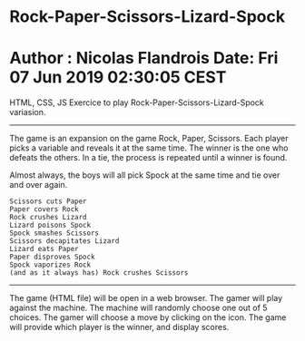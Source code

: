 # Rock-Paper-Scissors-Lizard-Spock
Author : Nicolas Flandrois
Date: Fri 07 Jun 2019 02:30:05 CEST 
===============================================

HTML, CSS, JS Exercice to play Rock-Paper-Scissors-Lizard-Spock variasion.

-----------------------------------------------
The game is an expansion on the game Rock, Paper, Scissors. Each player picks a variable and reveals it at the same time. The winner is the one who defeats the others. In a tie, the process is repeated until a winner is found.

Almost always, the boys will all pick Spock at the same time and tie over and over again.

	Scissors cuts Paper
	Paper covers Rock
	Rock crushes Lizard
	Lizard poisons Spock
	Spock smashes Scissors
	Scissors decapitates Lizard
	Lizard eats Paper
	Paper disproves Spock
	Spock vaporizes Rock
	(and as it always has) Rock crushes Scissors

-----------------------------------------------

The game (HTML file) will be open in a web browser.
The gamer will play against the machine.
The machine will randomly choose one out of 5 choices.
The gamer will choose a move by clicking on the icon.
The game will provide which player is the winner, and display scores.
